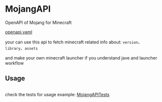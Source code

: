 # MojangAPI

OpenAPI of Mojang for Minecraft

[openapi.yaml](Sources/MojangAPI/openapi.yaml)

your can use this api to fetch minecraft related info about: `version`、`library`、`assets`

and make your own minecraft launcher if you understand jave and launcher workflow

## Usage

```swift

```

check the tests for usage example: [MojangAPITests](Tests/MojangAPITests/MojangAPITests.swift)
